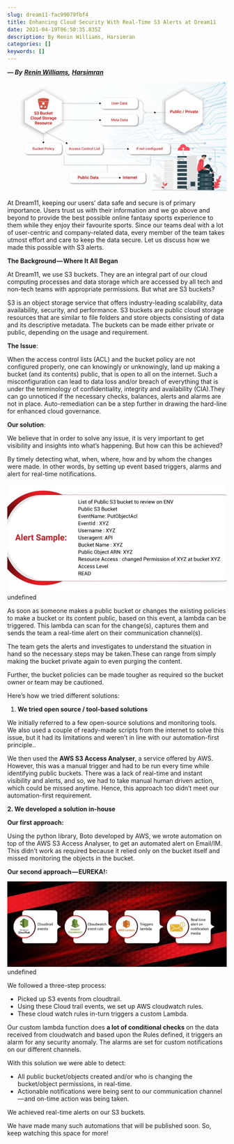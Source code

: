 ```yaml
---
slug: dream11-fac99079fbf4
title: Enhancing Cloud Security With Real-Time S3 Alerts at Dream11
date: 2021-04-19T06:50:35.835Z
description: By Renin Williams, Harsimran
categories: []
keywords: []
---
```

***— By*** ***[Renin Williams](https://www.linkedin.com/in/renin-williams-infosec/),*** ***[Harsimran](https://www.linkedin.com/in/harsimran033/)***

![](0__U3punXGR2SU7PRUz.jpg)

At Dream11, keeping our users’ data safe and secure is of primary importance. Users trust us with their information and we go above and beyond to provide the best possible online fantasy sports experience to them while they enjoy their favourite sports. Since our teams deal with a lot of user-centric and company-related data, every member of the team takes utmost effort and care to keep the data secure. Let us discuss how we made this possible with S3 alerts.



<!--truncate-->

**The Background — Where It All Began**

At Dream11, we use S3 buckets. They are an integral part of our cloud computing processes and data storage which are accessed by all tech and non-tech teams with appropriate permissions. But what are S3 buckets?

S3 is an object storage service that offers industry-leading scalability, data availability, security, and performance. S3 buckets are public cloud storage resources that are similar to file folders and store objects consisting of data and its descriptive metadata. The buckets can be made either private or public, depending on the usage and requirement.

**The Issue**:

When the access control lists (ACL) and the bucket policy are not configured properly, one can knowingly or unknowingly, land up making a bucket (and its contents) public, that is open to all on the internet. Such a misconfiguration can lead to data loss and/or breach of everything that is under the terminology of confidentiality, integrity and availability (CIA).They can go unnoticed if the necessary checks, balances, alerts and alarms are not in place. Auto-remediation can be a step further in drawing the hard-line for enhanced cloud governance.

**Our solution**:

We believe that in order to solve any issue, it is very important to get visibility and insights into what’s happening. But how can this be achieved?

By timely detecting what, when, where, how and by whom the changes were made. In other words, by setting up event based triggers, alarms and alert for real-time notifications.

![](0__JXsdFbd__WTukHn3P.jpg)
undefined

As soon as someone makes a public bucket or changes the existing policies to make a bucket or its content public, based on this event, a lambda can be triggered. This lambda can scan for the change(s), captures them and sends the team a real-time alert on their communication channel(s).

The team gets the alerts and investigates to understand the situation in hand so the necessary steps may be taken.These can range from simply making the bucket private again to even purging the content.

Further, the bucket policies can be made tougher as required so the bucket owner or team may be cautioned.

Here’s how we tried different solutions:

1. **We tried open source / tool-based solutions**

We initially referred to a few open-source solutions and monitoring tools. We also used a couple of ready-made scripts from the internet to solve this issue, but it had its limitations and weren’t in line with our automation-first principle..

We then used the **AWS S3 Access Analyser**, a service offered by AWS. However, this was a manual trigger and had to be run every time while identifying public buckets. There was a lack of real-time and instant visibility and alerts, and so, we had to take manual human driven action, which could be missed anytime. Hence, this approach too didn’t meet our automation-first requirement.

**2. We developed a solution in-house**

**Our first approach:**

Using the python library, Boto developed by AWS, we wrote automation on top of the AWS S3 Access Analyser, to get an automated alert on Email/IM. This didn’t work as required because it relied only on the bucket itself and missed monitoring the objects in the bucket.

**Our second approach — EUREKA!:**

![](0__XsYTq__CZz8Kwq__iI.jpg)
undefined

We followed a three-step process:

* Picked up S3 events from cloudtrail.
* Using these Cloud trail events, we set up AWS cloudwatch rules.
* These cloud watch rules in-turn triggers a custom Lambda.

Our custom lambda function does **a lot of conditional checks** on the data received from cloudwatch and based upon the Rules defined, it triggers an alarm for any security anomaly. The alarms are set for custom notifications on our different channels.

With this solution we were able to detect:

* All public bucket/objects created and/or who is changing the bucket/object permissions, in real-time.
* Actionable notifications were being sent to our communication channel — and on-time action was being taken.

We achieved real-time alerts on our S3 buckets.

We have made many such automations that will be published soon. So, keep watching this space for more!